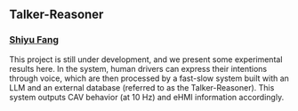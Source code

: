 ## Talker-Reasoner

### [Shiyu Fang](https://fangshiyuu.github.io/)

This project is still under development, and we present some experimental results here. In the system, human drivers can express their intentions through voice, which are then processed by a fast-slow system built with an LLM and an external database (referred to as the Talker-Reasoner). This system outputs CAV behavior (at 10 Hz) and eHMI information accordingly.

